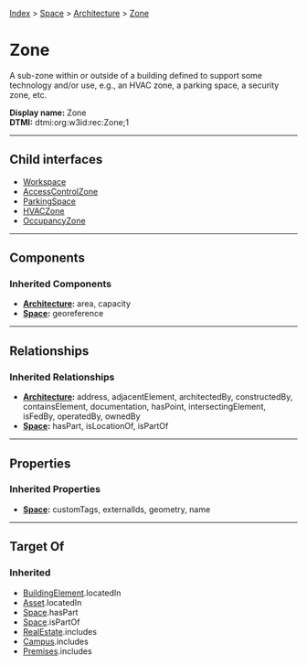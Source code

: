 [Index](../../../index.md) > [Space](../../Space.md) > [Architecture](../Architecture.md) > [Zone](#)
# Zone

A sub-zone within or outside of a building defined to support some technology and/or use, e.g., an HVAC zone, a parking space, a security zone, etc.


**Display name:** Zone<br />
**DTMI:** dtmi:org:w3id:rec:Zone;1

---

## Child interfaces
* [Workspace](Workspace.md)
* [AccessControlZone](AccessControlZone.md)
* [ParkingSpace](ParkingSpace.md)
* [HVACZone](HVACZone.md)
* [OccupancyZone](OccupancyZone.md)

---

## Components

### Inherited Components
* **[Architecture](../Architecture.md):** area, capacity
* **[Space](../../Space.md):** georeference

---

## Relationships

### Inherited Relationships
* **[Architecture](../Architecture.md):** address, adjacentElement, architectedBy, constructedBy, containsElement, documentation, hasPoint, intersectingElement, isFedBy, operatedBy, ownedBy
* **[Space](../../Space.md):** hasPart, isLocationOf, isPartOf

---

## Properties

### Inherited Properties
* **[Space](../../Space.md):** customTags, externalIds, geometry, name

---

## Target Of
### Inherited
* [BuildingElement](../../../BuildingElement/BuildingElement.md).locatedIn
* [Asset](../../../Asset/Asset.md).locatedIn
* [Space](../../Space.md).hasPart
* [Space](../../Space.md).isPartOf
* [RealEstate](../../../Collection/RealEstate.md).includes
* [Campus](../../../Collection/Campus.md).includes
* [Premises](../../../Collection/Premises.md).includes
